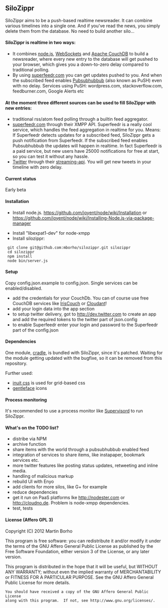 ## SiloZippr

SiloZippr aims to be a push-based realtime newsreader. It can combine various timelines into a single one. And if you've read the news, you simply delete them from the database. No need to build another silo...

#### SiloZippr is realtime in two ways:

- It combines [node.js](http://nodejs.org), [WebSockets](https://en.wikipedia.org/wiki/Web_Sockets) and [Apache CouchDB](http://couchdb.apache.org/) to build a newsreader, where every new entry to the database will get pushed to your browser, which gives you a down-to-zero delay compared to traditional polling.
- By using [superfeedr.com](http://superfeedr.com)  you can get updates pushed to you. And when the subscribed feed enables [Pubsubhubbub](https://en.wikipedia.org/wiki/PubSubHubbub) (also known as PuSH) even with no delay. Services using PuSH: wordpress.com, stackoverflow.com, feedburner.com, Google Alerts etc

#### At the moment three different sources can be used to fill SiloZippr with new entries:

* traditional rss/atom feed polling through a builtin feed aggregator.
* [superfeedr.com](http://superfeedr.com) through their XMPP API. Superfeedr is a really cool service, which handles the feed aggregation in realtime for you. Means: If Superfeedr detects updates for a subscribed feed, SiloZippr gets a push notification from Superfeedr. If the subscribed feed enables Pubsubhubbub the updates will happen in realtime. In fact Superfeedr is a paid service, but new users have 25000 notifications for free at start, so you can test it without any hassle.
* [Twitter](http://twitter.com) through their [streaming-api](https://dev.twitter.com/docs/streaming-api). You will get new tweets in your timeline with zero delay.

#### Current status
Early beta

#### Installation

- Install node.js. https://github.com/joyent/node/wiki/Installation or https://github.com/joyent/node/wiki/Installing-Node.js-via-package-manager
* Install "libexpat1-dev" for node-xmpp
* Install silozippr:

```
 git clone git@github.com:mborho/silozippr.git silozippr
 cd silozippr
 npm install
 node bin/server.js
```
#### Setup 
Copy config.json.example to config.json. Single services can be enabled/disabled. 

* add the credentials for your CouchDb. You can of course use free CouchDB services like [IrisCouch](http://www.iriscouch.com/service) or [Cloudant](https://cloudant.com/#!/solutions/)!
* add your login data into the app section
* to setup twitter delivery, got to http://dev.twitter.com to create an app and add the required tokens to the twitter part of json.config
* to enable Superfeedr enter your login and password to the Superfeedr part of the config.json

#### Dependencies
One module, [cradle](https://github.com/cloudhead/cradle), is bundled with SiloZippr, since it's patched. Waiting for the module getting updated with the bugfixe, so it can be removed from this repository.

Further used:

- [inuit css](http://csswizardry.com/inuitcss/) is used for grid-based css
- [gentleface](http://gentleface.com/free_icon_set.html) icons

#### Process monitoring
It's recommended to use a process monitor like [Supervisord](http://supervisord.org/) to run SiloZippr.

#### What's on the TODO list?
- distribe via NPM
- archive function
- share items with the world through a pubsubhubbub enabled feed
- integration of services to share items, like instapaper, bookmark services etc.
- more twitter features like posting status updates, retweeting and inline media.
- handling of malicious markup
- rebuild UI with Enyo
- add clients for more silos, like G+ for example
- reduce dependencies
- get it run on PaaS platforms lke http://nodester.com or http://cloudno.de. Problem is node-xmpp dependencies.
- test, tests

#### License (Affero GPL 3)

Copyright (C) 2012  Martin Borho

This program is free software: you can redistribute it and/or modify
it under the terms of the GNU Affero General Public License as
published by the Free Software Foundation, either version 3 of the
License, or any later version.

This program is distributed in the hope that it will be useful,
but WITHOUT ANY WARRANTY; without even the implied warranty of
MERCHANTABILITY or FITNESS FOR A PARTICULAR PURPOSE.  See the
GNU Affero General Public License for more details.

    You should have received a copy of the GNU Affero General Public License
    along with this program.  If not, see http://www.gnu.org/licenses/.
